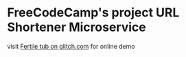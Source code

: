 FreeCodeCamp's project URL Shortener Microservice
=========================

visit [Fertile tub on glitch.com](https://fertile-tub.glitch.me/) for online demo